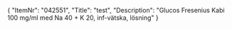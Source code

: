 {
  "ItemNr": "042551",
  "Title": "test",
  "Description": "Glucos Fresenius Kabi 100 mg/ml med Na 40 + K 20, inf-vätska, lösning"
}